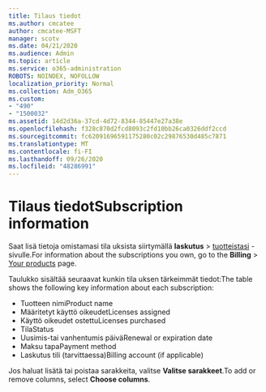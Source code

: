 ```yaml
---
title: Tilaus tiedot
ms.author: cmcatee
author: cmcatee-MSFT
manager: scotv
ms.date: 04/21/2020
ms.audience: Admin
ms.topic: article
ms.service: o365-administration
ROBOTS: NOINDEX, NOFOLLOW
localization_priority: Normal
ms.collection: Adm_O365
ms.custom:
- "490"
- "1500032"
ms.assetid: 14d2d36a-37cd-4d72-8344-85447e27a38e
ms.openlocfilehash: f328c870d2fcd8093c2fd10bb26ca0326ddf2ccd
ms.sourcegitcommit: fc62091696591175280c02c29876530d485c7871
ms.translationtype: MT
ms.contentlocale: fi-FI
ms.lasthandoff: 09/26/2020
ms.locfileid: "48286991"
---
```

# <a name="subscription-information"></a><span data-ttu-id="12e0b-102">Tilaus tiedot</span><span class="sxs-lookup"><span data-stu-id="12e0b-102">Subscription information</span></span>

<span data-ttu-id="12e0b-103">Saat lisä tietoja omistamasi tila uksista siirtymällä **laskutus** \> [tuotteistasi](https://go.microsoft.com/fwlink/p/?linkid=842054) -sivulle.</span><span class="sxs-lookup"><span data-stu-id="12e0b-103">For information about the subscriptions you own, go to the **Billing** \> [Your products](https://go.microsoft.com/fwlink/p/?linkid=842054) page.</span></span>
  
<span data-ttu-id="12e0b-104">Taulukko sisältää seuraavat kunkin tila uksen tärkeimmät tiedot:</span><span class="sxs-lookup"><span data-stu-id="12e0b-104">The table shows the following key information about each subscription:</span></span>
  
- <span data-ttu-id="12e0b-105">Tuotteen nimi</span><span class="sxs-lookup"><span data-stu-id="12e0b-105">Product name</span></span>
- <span data-ttu-id="12e0b-106">Määritetyt käyttö oikeudet</span><span class="sxs-lookup"><span data-stu-id="12e0b-106">Licenses assigned</span></span>
- <span data-ttu-id="12e0b-107">Käyttö oikeudet ostettu</span><span class="sxs-lookup"><span data-stu-id="12e0b-107">Licenses purchased</span></span>
- <span data-ttu-id="12e0b-108">Tila</span><span class="sxs-lookup"><span data-stu-id="12e0b-108">Status</span></span>
- <span data-ttu-id="12e0b-109">Uusimis-tai vanhentumis päivä</span><span class="sxs-lookup"><span data-stu-id="12e0b-109">Renewal or expiration date</span></span>
- <span data-ttu-id="12e0b-110">Maksu tapa</span><span class="sxs-lookup"><span data-stu-id="12e0b-110">Payment method</span></span>
- <span data-ttu-id="12e0b-111">Laskutus tili (tarvittaessa)</span><span class="sxs-lookup"><span data-stu-id="12e0b-111">Billing account (if applicable)</span></span>
 
<span data-ttu-id="12e0b-112">Jos haluat lisätä tai poistaa sarakkeita, valitse **Valitse sarakkeet**.</span><span class="sxs-lookup"><span data-stu-id="12e0b-112">To add or remove columns, select **Choose columns**.</span></span>